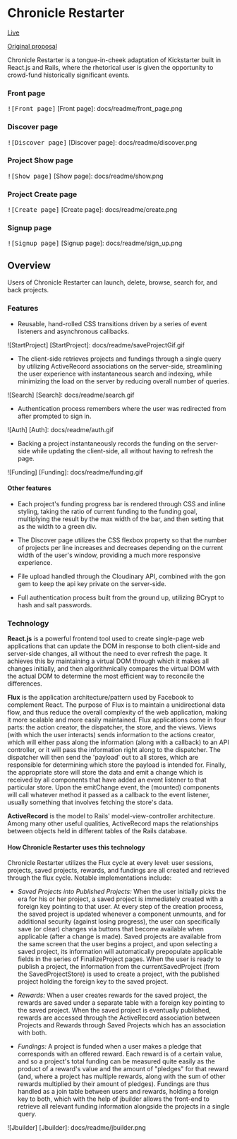 # Chronicle Restarter

[Live][Live]

[Live]: http://www.chronicle-restarter.com

[Original proposal][Proposal]

[Proposal]: docs/PROPOSAL.md

Chronicle Restarter is a tongue-in-cheek adaptation of Kickstarter built in React.js and Rails, where the rhetorical user is given the opportunity to crowd-fund historically significant events.

### Front page

<kbd>![Front page]</kbd>
[Front page]: docs/readme/front_page.png

### Discover page

<kbd>![Discover page]</kbd>
[Discover page]: docs/readme/discover.png

### Project Show page

<kbd>![Show page]</kbd>
[Show page]: docs/readme/show.png

### Project Create page

<kbd>![Create page]</kbd>
[Create page]: docs/readme/create.png

### Signup page

<kbd>![Signup page]</kbd>
[Signup page]: docs/readme/sign_up.png

## Overview

Users of Chronicle Restarter can launch, delete, browse, search for, and back projects.

### Features

- Reusable, hand-rolled CSS transitions driven by a series of event listeners and asynchronous callbacks.

![StartProject]
[StartProject]: docs/readme/saveProjectGif.gif

- The client-side retrieves projects and fundings through a single query by utilizing ActiveRecord associations on the server-side, streamlining the user experience with instantaneous search and indexing, while minimizing the load on the server by reducing overall number of queries.

![Search]
[Search]: docs/readme/search.gif

- Authentication process remembers where the user was redirected from after prompted to sign in.

![Auth]
[Auth]: docs/readme/auth.gif

- Backing a project instantaneously records the funding on the server-side while updating the client-side, all without having to refresh the page.

![Funding]
[Funding]: docs/readme/funding.gif

#### Other features

- Each project's funding progress bar is rendered through CSS and inline styling, taking the ratio of current funding to the funding goal, multiplying the result by the max width of the bar, and then setting that as the width to a green div.

- The Discover page utilizes the CSS flexbox property so that the number of projects per line increases and decreases depending on the current width of the user's window, providing a much more responsive experience.

- File upload handled through the Cloudinary API, combined with the gon gem to keep the api key private on the server-side.

- Full authentication process built from the ground up, utilizing BCrypt to hash and salt passwords.

### Technology

**React.js** is a powerful frontend tool used to create single-page web applications that can update the DOM in response to both client-side and server-side changes, all without the need to ever refresh the page. It achieves this by maintaining a virtual DOM through which it makes all changes initially, and then algorithmically compares the virtual DOM with the actual DOM to determine the most efficient way to reconcile the differences.

**Flux** is the application architecture/pattern used by Facebook to complement React. The purpose of Flux is to maintain a unidirectional data flow, and thus reduce the overall complexity of the web application, making it more scalable and more easily maintained. Flux applications come in four parts: the action creator, the dispatcher, the store, and the views. Views (with which the user interacts) sends information to the actions creator, which will either pass along the information (along with a callback) to an API controller, or it will pass the information right along to the dispatcher. The dispatcher will then send the 'payload' out to all stores, which are responsible for determining which store the payload is intended for. Finally, the appropriate store will store the data and emit a change which is received by all components that have added an event listener to that particular store. Upon the emitChange event, the (mounted) components will call whatever method it passed as a callback to the event listener, usually something that involves fetching the store's data.

**ActiveRecord** is the model to Rails' model-view-controller architecture. Among many other useful qualities, ActiveRecord maps the relationships between objects held in different tables of the Rails database.

#### How Chronicle Restarter uses this technology

Chronicle Restarter utilizes the Flux cycle at every level: user sessions, projects, saved projects, rewards, and fundings are all created and retrieved through the flux cycle. Notable implementations include:

- *Saved Projects into Published Projects:* When the user initially picks the era for his or her project, a saved project is immediately created with a foreign key pointing to that user. At every step of the creation process, the saved project is updated whenever a component unmounts, and for additional security (against losing progress), the user can specifically save (or clear) changes via buttons that become available when applicable (after a change is made). Saved projects are available from the same screen that the user begins a project, and upon selecting a saved project, its information will automatically prepopulate applicable fields in the series of FinalizeProject pages. When the user is ready to publish a project, the information from the currentSavedProject (from the SavedProjectStore) is used to create a project, with the published project holding the foreign key to the saved project.

- *Rewards:* When a user creates rewards for the saved project, the rewards are saved under a separate table with a foreign key pointing to the saved project. When the saved project is eventually published, rewards are accessed through the ActiveRecord association between Projects and Rewards through Saved Projects which has an association with both.

- *Fundings:* A project is funded when a user makes a pledge that corresponds with an offered reward. Each reward is of a certain value, and so a project's total funding can be measured quite easily as the product of a reward's value and the amount of "pledges" for that reward (and, where a project has multiple rewards, along with the sum of other rewards multiplied by their amount of pledges). Fundings are thus handled as a join table between users and rewards, holding a foreign key to both, which with the help of jbuilder allows the front-end to retrieve all relevant funding information alongside the projects in a single query.

![Jbuilder]
[Jbuilder]: docs/readme/jbuilder.png
